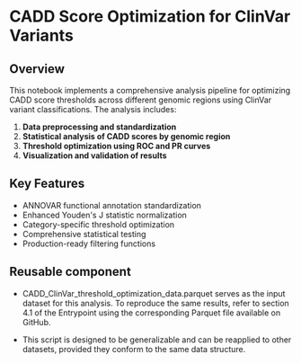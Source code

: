 # CADD Score Optimization for ClinVar Variants

## Overview
This notebook implements a comprehensive analysis pipeline for optimizing CADD score thresholds across different genomic regions using ClinVar variant classifications. The analysis includes:

1. **Data preprocessing and standardization**
2. **Statistical analysis of CADD scores by genomic region**
3. **Threshold optimization using ROC and PR curves**
4. **Visualization and validation of results**

## Key Features
- ANNOVAR functional annotation standardization
- Enhanced Youden's J statistic normalization
- Category-specific threshold optimization
- Comprehensive statistical testing
- Production-ready filtering functions

## Reusable component

- CADD_ClinVar_threshold_optimization_data.parquet serves as the input dataset for this analysis. To reproduce the same results, refer to section 4.1 of the Entrypoint using the corresponding Parquet file available on GitHub.

- This script is designed to be generalizable and can be reapplied to other datasets, provided they conform to the same data structure.
